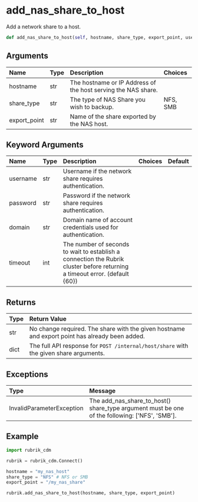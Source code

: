 # add\_nas\_share\_to\_host

Add a network share to a host.

```python
def add_nas_share_to_host(self, hostname, share_type, export_point, username=None, password=None, domain=None, timeout=60):
```

## Arguments

| Name | Type | Description | Choices |
| :--- | :--- | :--- | :--- |
| hostname | str | The hostname or IP Address of the host serving the NAS share. |  |
| share\_type | str | The type of NAS Share you wish to backup. | NFS, SMB |
| export\_point | str | Name of the share exported by the NAS host. |  |

## Keyword Arguments

| Name | Type | Description | Choices | Default |
| :--- | :--- | :--- | :--- | :--- |
| username | str | Username if the network share requires authentication. |  |  |
| password | str | Password if the network share requires authentication. |  |  |
| domain | str | Domain name of account credentials used for authentication. |  |  |
| timeout | int | The number of seconds to wait to establish a connection the Rubrik cluster before returning a timeout error. \(default {60}\) |  |  |

## Returns

| Type | Return Value |
| :--- | :--- |
| str | No change required. The share with the given hostname and export point has already been added. |
| dict | The full API response for `POST /internal/host/share` with the given share arguments. |

## Exceptions

| Type | Message |
| :--- | :--- |
| InvalidParameterException | The add\_nas\_share\_to\_host\(\) share\_type argument must be one of the following: \['NFS', 'SMB'\]. |

## Example

```python
import rubrik_cdm

rubrik = rubrik_cdm.Connect()

hostname = "my_nas_host"
share_type = "NFS" # NFS or SMB
export_point = "/my_nas_share"

rubrik.add_nas_share_to_host(hostname, share_type, export_point)
```

